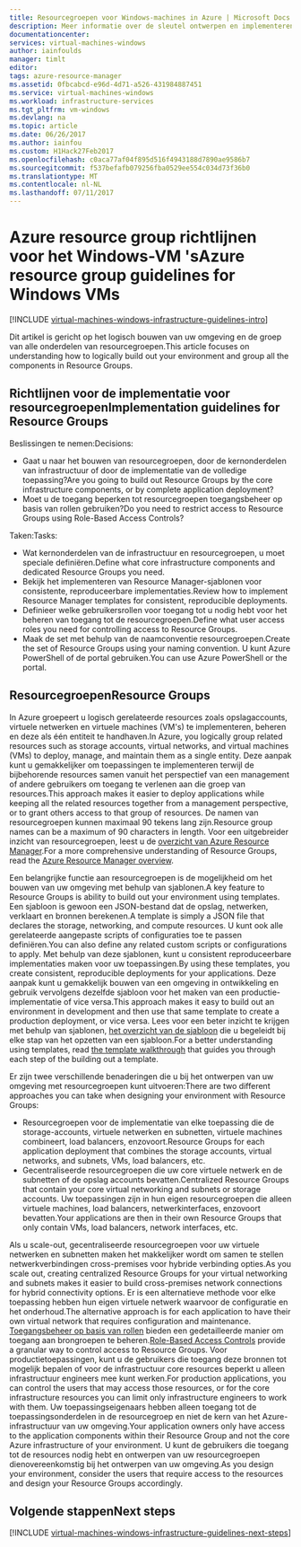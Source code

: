 ```yaml
---
title: Resourcegroepen voor Windows-machines in Azure | Microsoft Docs
description: Meer informatie over de sleutel ontwerpen en implementeren van de richtlijnen voor het implementeren van resourcegroepen in Azure-infrastructuurservices.
documentationcenter: 
services: virtual-machines-windows
author: iainfoulds
manager: timlt
editor: 
tags: azure-resource-manager
ms.assetid: 0fbcabcd-e96d-4d71-a526-431984887451
ms.service: virtual-machines-windows
ms.workload: infrastructure-services
ms.tgt_pltfrm: vm-windows
ms.devlang: na
ms.topic: article
ms.date: 06/26/2017
ms.author: iainfou
ms.custom: H1Hack27Feb2017
ms.openlocfilehash: c0aca77af04f895d516f4943188d7890ae9586b7
ms.sourcegitcommit: f537befafb079256fba0529ee554c034d73f36b0
ms.translationtype: MT
ms.contentlocale: nl-NL
ms.lasthandoff: 07/11/2017
---
```

# <a name="azure-resource-group-guidelines-for-windows-vms"></a><span data-ttu-id="88f62-103">Azure resource group richtlijnen voor het Windows-VM 's</span><span class="sxs-lookup"><span data-stu-id="88f62-103">Azure resource group guidelines for Windows VMs</span></span>

[!INCLUDE [virtual-machines-windows-infrastructure-guidelines-intro](../../../includes/virtual-machines-windows-infrastructure-guidelines-intro.md)]

<span data-ttu-id="88f62-104">Dit artikel is gericht op het logisch bouwen van uw omgeving en de groep van alle onderdelen van resourcegroepen.</span><span class="sxs-lookup"><span data-stu-id="88f62-104">This article focuses on understanding how to logically build out your environment and group all the components in Resource Groups.</span></span>

## <a name="implementation-guidelines-for-resource-groups"></a><span data-ttu-id="88f62-105">Richtlijnen voor de implementatie voor resourcegroepen</span><span class="sxs-lookup"><span data-stu-id="88f62-105">Implementation guidelines for Resource Groups</span></span>
<span data-ttu-id="88f62-106">Beslissingen te nemen:</span><span class="sxs-lookup"><span data-stu-id="88f62-106">Decisions:</span></span>

* <span data-ttu-id="88f62-107">Gaat u naar het bouwen van resourcegroepen, door de kernonderdelen van infrastructuur of door de implementatie van de volledige toepassing?</span><span class="sxs-lookup"><span data-stu-id="88f62-107">Are you going to build out Resource Groups by the core infrastructure components, or by complete application deployment?</span></span>
* <span data-ttu-id="88f62-108">Moet u de toegang beperken tot resourcegroepen toegangsbeheer op basis van rollen gebruiken?</span><span class="sxs-lookup"><span data-stu-id="88f62-108">Do you need to restrict access to Resource Groups using Role-Based Access Controls?</span></span>

<span data-ttu-id="88f62-109">Taken:</span><span class="sxs-lookup"><span data-stu-id="88f62-109">Tasks:</span></span>

* <span data-ttu-id="88f62-110">Wat kernonderdelen van de infrastructuur en resourcegroepen, u moet speciale definiëren.</span><span class="sxs-lookup"><span data-stu-id="88f62-110">Define what core infrastructure components and dedicated Resource Groups you need.</span></span>
* <span data-ttu-id="88f62-111">Bekijk het implementeren van Resource Manager-sjablonen voor consistente, reproduceerbare implementaties.</span><span class="sxs-lookup"><span data-stu-id="88f62-111">Review how to implement Resource Manager templates for consistent, reproducible deployments.</span></span>
* <span data-ttu-id="88f62-112">Definieer welke gebruikersrollen voor toegang tot u nodig hebt voor het beheren van toegang tot de resourcegroepen.</span><span class="sxs-lookup"><span data-stu-id="88f62-112">Define what user access roles you need for controlling access to Resource Groups.</span></span>
* <span data-ttu-id="88f62-113">Maak de set met behulp van de naamconventie resourcegroepen.</span><span class="sxs-lookup"><span data-stu-id="88f62-113">Create the set of Resource Groups using your naming convention.</span></span> <span data-ttu-id="88f62-114">U kunt Azure PowerShell of de portal gebruiken.</span><span class="sxs-lookup"><span data-stu-id="88f62-114">You can use Azure PowerShell or the portal.</span></span>

## <a name="resource-groups"></a><span data-ttu-id="88f62-115">Resourcegroepen</span><span class="sxs-lookup"><span data-stu-id="88f62-115">Resource Groups</span></span>
<span data-ttu-id="88f62-116">In Azure groepeert u logisch gerelateerde resources zoals opslagaccounts, virtuele netwerken en virtuele machines (VM's) te implementeren, beheren en deze als één entiteit te handhaven.</span><span class="sxs-lookup"><span data-stu-id="88f62-116">In Azure, you logically group related resources such as storage accounts, virtual networks, and virtual machines (VMs) to deploy, manage, and maintain them as a single entity.</span></span> <span data-ttu-id="88f62-117">Deze aanpak kunt u gemakkelijker om toepassingen te implementeren terwijl de bijbehorende resources samen vanuit het perspectief van een management of andere gebruikers om toegang te verlenen aan die groep van resources.</span><span class="sxs-lookup"><span data-stu-id="88f62-117">This approach makes it easier to deploy applications while keeping all the related resources together from a management perspective, or to grant others access to that group of resources.</span></span> <span data-ttu-id="88f62-118">De namen van resourcegroepen kunnen maximaal 90 tekens lang zijn.</span><span class="sxs-lookup"><span data-stu-id="88f62-118">Resource group names can be a maximum of 90 characters in length.</span></span> <span data-ttu-id="88f62-119">Voor een uitgebreider inzicht van resourcegroepen, leest u de [overzicht van Azure Resource Manager](../../azure-resource-manager/resource-group-overview.md).</span><span class="sxs-lookup"><span data-stu-id="88f62-119">For a more comprehensive understanding of Resource Groups, read the [Azure Resource Manager overview](../../azure-resource-manager/resource-group-overview.md).</span></span>

<span data-ttu-id="88f62-120">Een belangrijke functie aan resourcegroepen is de mogelijkheid om het bouwen van uw omgeving met behulp van sjablonen.</span><span class="sxs-lookup"><span data-stu-id="88f62-120">A key feature to Resource Groups is ability to build out your environment using templates.</span></span> <span data-ttu-id="88f62-121">Een sjabloon is gewoon een JSON-bestand dat de opslag, netwerken, verklaart en bronnen berekenen.</span><span class="sxs-lookup"><span data-stu-id="88f62-121">A template is simply a JSON file that declares the storage, networking, and compute resources.</span></span> <span data-ttu-id="88f62-122">U kunt ook alle gerelateerde aangepaste scripts of configuraties toe te passen definiëren.</span><span class="sxs-lookup"><span data-stu-id="88f62-122">You can also define any related custom scripts or configurations to apply.</span></span> <span data-ttu-id="88f62-123">Met behulp van deze sjablonen, kunt u consistent reproduceerbare implementaties maken voor uw toepassingen.</span><span class="sxs-lookup"><span data-stu-id="88f62-123">By using these templates, you create consistent, reproducible deployments for your applications.</span></span> <span data-ttu-id="88f62-124">Deze aanpak kunt u gemakkelijk bouwen van een omgeving in ontwikkeling en gebruik vervolgens dezelfde sjabloon voor het maken van een productie-implementatie of vice versa.</span><span class="sxs-lookup"><span data-stu-id="88f62-124">This approach makes it easy to build out an environment in development and then use that same template to create a production deployment, or vice versa.</span></span> <span data-ttu-id="88f62-125">Lees voor een beter inzicht te krijgen met behulp van sjablonen, [het overzicht van de sjabloon](../../azure-resource-manager/resource-manager-template-walkthrough.md) die u begeleidt bij elke stap van het opzetten van een sjabloon.</span><span class="sxs-lookup"><span data-stu-id="88f62-125">For a better understanding using templates, read [the template walkthrough](../../azure-resource-manager/resource-manager-template-walkthrough.md) that guides you through each step of the building out a template.</span></span>

<span data-ttu-id="88f62-126">Er zijn twee verschillende benaderingen die u bij het ontwerpen van uw omgeving met resourcegroepen kunt uitvoeren:</span><span class="sxs-lookup"><span data-stu-id="88f62-126">There are two different approaches you can take when designing your environment with Resource Groups:</span></span>

* <span data-ttu-id="88f62-127">Resourcegroepen voor de implementatie van elke toepassing die de storage-accounts, virtuele netwerken en subnetten, virtuele machines combineert, load balancers, enzovoort.</span><span class="sxs-lookup"><span data-stu-id="88f62-127">Resource Groups for each application deployment that combines the storage accounts, virtual networks, and subnets, VMs, load balancers, etc.</span></span>
* <span data-ttu-id="88f62-128">Gecentraliseerde resourcegroepen die uw core virtuele netwerk en de subnetten of de opslag accounts bevatten.</span><span class="sxs-lookup"><span data-stu-id="88f62-128">Centralized Resource Groups that contain your core virtual networking and subnets or storage accounts.</span></span> <span data-ttu-id="88f62-129">Uw toepassingen zijn in hun eigen resourcegroepen die alleen virtuele machines, load balancers, netwerkinterfaces, enzovoort bevatten.</span><span class="sxs-lookup"><span data-stu-id="88f62-129">Your applications are then in their own Resource Groups that only contain VMs, load balancers, network interfaces, etc.</span></span>

<span data-ttu-id="88f62-130">Als u scale-out, gecentraliseerde resourcegroepen voor uw virtuele netwerken en subnetten maken het makkelijker wordt om samen te stellen netwerkverbindingen cross-premises voor hybride verbinding opties.</span><span class="sxs-lookup"><span data-stu-id="88f62-130">As you scale out, creating centralized Resource Groups for your virtual networking and subnets makes it easier to build cross-premises network connections for hybrid connectivity options.</span></span> <span data-ttu-id="88f62-131">Er is een alternatieve methode voor elke toepassing hebben hun eigen virtuele netwerk waarvoor de configuratie en het onderhoud.</span><span class="sxs-lookup"><span data-stu-id="88f62-131">The alternative approach is for each application to have their own virtual network that requires configuration and maintenance.</span></span>  <span data-ttu-id="88f62-132">[Toegangsbeheer op basis van rollen](../../active-directory/role-based-access-control-what-is.md) bieden een gedetailleerde manier om toegang aan brongroepen te beheren.</span><span class="sxs-lookup"><span data-stu-id="88f62-132">[Role-Based Access Controls](../../active-directory/role-based-access-control-what-is.md) provide a granular way to control access to Resource Groups.</span></span> <span data-ttu-id="88f62-133">Voor productietoepassingen, kunt u de gebruikers die toegang deze bronnen tot mogelijk bepalen of voor de infrastructuur core resources beperkt u alleen infrastructuur engineers mee kunt werken.</span><span class="sxs-lookup"><span data-stu-id="88f62-133">For production applications, you can control the users that may access those resources, or for the core infrastructure resources you can limit only infrastructure engineers to work with them.</span></span> <span data-ttu-id="88f62-134">Uw toepassingseigenaars hebben alleen toegang tot de toepassingsonderdelen in de resourcegroep en niet de kern van het Azure-infrastructuur van uw omgeving.</span><span class="sxs-lookup"><span data-stu-id="88f62-134">Your application owners only have access to the application components within their Resource Group and not the core Azure infrastructure of your environment.</span></span> <span data-ttu-id="88f62-135">U kunt de gebruikers die toegang tot de resources nodig hebt en ontwerpen van uw resourcegroepen dienovereenkomstig bij het ontwerpen van uw omgeving.</span><span class="sxs-lookup"><span data-stu-id="88f62-135">As you design your environment, consider the users that require access to the resources and design your Resource Groups accordingly.</span></span> 

## <a name="next-steps"></a><span data-ttu-id="88f62-136">Volgende stappen</span><span class="sxs-lookup"><span data-stu-id="88f62-136">Next steps</span></span>
[!INCLUDE [virtual-machines-windows-infrastructure-guidelines-next-steps](../../../includes/virtual-machines-windows-infrastructure-guidelines-next-steps.md)]

